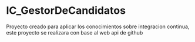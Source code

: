 # IC_GestorDeCandidatos
Proyecto creado para aplicar los conocimientos sobre integracion continua, este proyecto se realizara con base al web api de github
